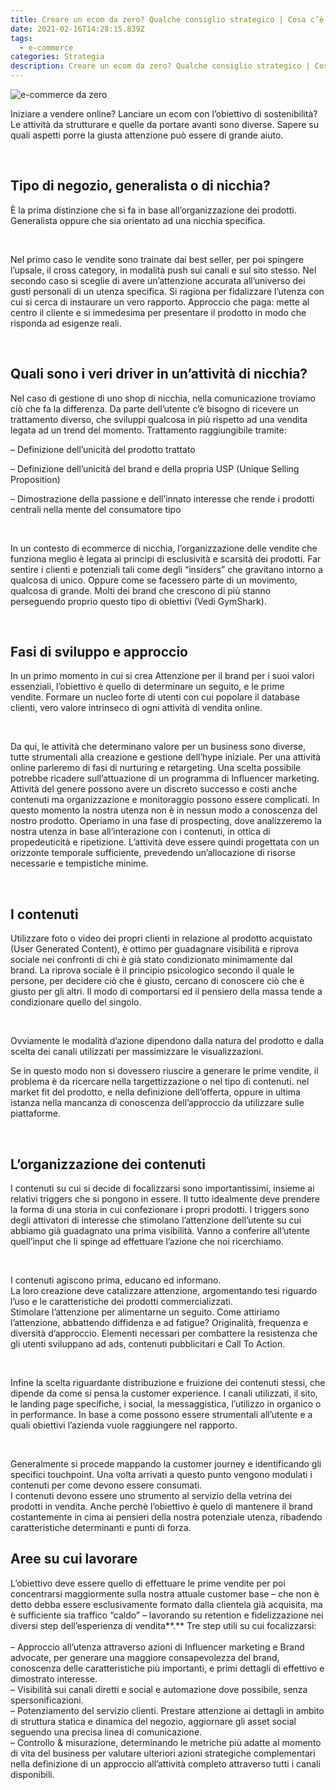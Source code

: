 ```yaml
---
title: Creare un ecom da zero? Qualche consiglio strategico | Cosa c’è da sapere
date: 2021-02-16T14:28:15.839Z
tags:
  - e-commerce
categories: Strategia
description: Creare un ecom da zero? Qualche consiglio strategico | Cosa c’è da sapere
---
```

![e-commerce da zero](/images/uploads/ecommerce-da-zero.png "e-commerce da zero")



Iniziare a vendere online? Lanciare un ecom con l’obiettivo di sostenibilità? Le attività da strutturare e quelle da portare avanti sono diverse. Sapere su quali aspetti porre la giusta attenzione può essere di grande aiuto.

 

## Tipo di negozio, generalista o di nicchia?

È la prima distinzione che si fa in base all’organizzazione dei prodotti. Generalista oppure che sia orientato ad una nicchia specifica.

 

Nel primo caso le vendite sono trainate dai best seller, per poi spingere l’upsale, il cross category, in modalità push sui canali e sul sito stesso. Nel secondo caso si sceglie di avere un’attenzione accurata all’universo dei gusti personali di un utenza specifica. Si ragiona per fidalizzare l’utenza con cui si cerca di instaurare un vero rapporto. Approccio che paga: mette al centro il cliente e si immedesima per presentare il prodotto in modo che risponda ad esigenze reali.

 

## Quali sono i veri driver in un’attività di nicchia?

Nel caso di gestione di uno shop di nicchia, nella comunicazione troviamo ciò che fa la differenza. Da parte dell’utente c’è bisogno di ricevere un trattamento diverso, che sviluppi qualcosa in più rispetto ad una vendita legata ad un trend del momento. Trattamento raggiungibile tramite:

– Definizione dell’unicità del prodotto trattato

– Definizione dell’unicità del brand e della propria USP (Unique Selling Proposition)

– Dimostrazione della passione e dell’innato interesse che rende i prodotti centrali nella mente del consumatore tipo

 

In un contesto di ecommerce di nicchia, l’organizzazione delle vendite che funziona meglio è legata ai principi di esclusività e scarsità dei prodotti. Far sentire i clienti e potenziali tali come degli “insiders” che gravitano intorno a qualcosa di unico. Oppure come se facessero parte di un movimento, qualcosa di grande. Molti dei brand che crescono di più stanno perseguendo proprio questo tipo di obiettivi (Vedi GymShark).

 

## Fasi di sviluppo e approccio

In un primo momento in cui si crea Attenzione per il brand per i suoi valori essenziali, l’obiettivo è quello di determinare un seguito, e le prime vendite. Formare un nucleo forte di utenti con cui popolare il database clienti, vero valore intrinseco di ogni attività di vendita online.

 

Da qui, le attività che determinano valore per un business sono diverse, tutte strumentali alla creazione e gestione dell’hype iniziale. Per una attività online parleremo di fasi di nurturing e retargeting. Una scelta possibile potrebbe ricadere sull’attuazione di un programma di Influencer marketing.\
Attività del genere possono avere un discreto successo e costi anche contenuti ma organizzazione e monitoraggio possono essere complicati. In questo momento la nostra utenza non è in nessun modo a conoscenza del nostro prodotto. Operiamo in una fase di prospecting, dove analizzeremo la nostra utenza in base all’interazione con i contenuti, in ottica di propedeuticità e ripetizione. L’attività deve essere quindi progettata con un orizzonte temporale sufficiente, prevedendo un’allocazione di risorse necessarie e tempistiche minime.

 

## I contenuti

Utilizzare foto o video dei propri clienti in relazione al prodotto acquistato (User Generated Content), è ottimo per guadagnare visibilità e riprova sociale nei confronti di chi è già stato condizionato minimamente dal brand. La riprova sociale è il principio psicologico secondo il quale le persone, per decidere ciò che è giusto, cercano di conoscere ciò che è giusto per gli altri. Il modo di comportarsi ed il pensiero della massa tende a condizionare quello del singolo.

 

Ovviamente le modalità d’azione dipendono dalla natura del prodotto e dalla scelta dei canali utilizzati per massimizzare le visualizzazioni.

Se in questo modo non si dovessero riuscire a generare le prime vendite, il problema è da ricercare nella targettizzazione o nel tipo di contenuti. nel market fit del prodotto, e nella definizione dell’offerta, oppure in ultima istanza nella mancanza di conoscenza dell’approccio da utilizzare sulle piattaforme.

 

## L’organizzazione dei contenuti

I contenuti su cui si decide di focalizzarsi sono importantissimi, insieme ai relativi triggers che si pongono in essere. Il tutto idealmente deve prendere la forma di una storia in cui confezionare i propri prodotti. I triggers sono degli attivatori di interesse che stimolano l’attenzione dell’utente su cui abbiamo già guadagnato una prima visibilità. Vanno a conferire all’utente quell’input che li spinge ad effettuare l’azione che noi ricerchiamo.

 

I contenuti agiscono prima, educano ed informano.\
La loro creazione deve catalizzare attenzione, argomentando tesi riguardo l’uso e le caratteristiche dei prodotti commercializzati.\
Stimolare l’attenzione per alimentarne un seguito. Come attiriamo l’attenzione, abbattendo diffidenza e ad fatigue? Originalità, frequenza e diversità d’approccio. Elementi necessari per combattere la resistenza che gli utenti sviluppano ad ads, contenuti pubblicitari e Call To Action.

 

Infine la scelta riguardante distribuzione e fruizione dei contenuti stessi, che dipende da come si pensa la customer experience. I canali utilizzati, il sito, le landing page specifiche, i social, la messaggistica, l’utilizzo in organico o in performance. In base a come possono essere strumentali all’utente e a quali obiettivi l’azienda vuole raggiungere nel rapporto.

 

Generalmente si procede mappando la customer journey e identificando gli specifici touchpoint. Una volta arrivati a questo punto vengono modulati i contenuti per come devono essere consumati.\
I contenuti devono essere uno strumento al servizio della vetrina dei prodotti in vendita. Anche perchè l’obiettivo è quelo di mantenere il brand costantemente in cima ai pensieri della nostra potenziale utenza, ribadendo caratteristiche determinanti e punti di forza.

## Aree su cui lavorare

L’obiettivo deve essere quello di effettuare le prime vendite per poi concentrarsi maggiormente sulla nostra attuale customer base – che non è detto debba essere esclusivamente formato dalla clientela già acquisita, ma è sufficiente sia traffico “caldo” – lavorando su retention e fidelizzazione nei diversi step dell’esperienza di vendita**.** Tre step utili su cui focalizzarsi:\
\
– Approccio all’utenza attraverso azioni di Influencer marketing e Brand advocate, per generare una maggiore consapevolezza del brand, conoscenza delle caratteristiche più importanti, e primi dettagli di effettivo e dimostrato interesse.\
– Visibilità sui canali diretti e social e automazione dove possibile, senza spersonificazioni.\
– Potenziamento del servizio clienti. Prestare attenzione ai dettagli in ambito di struttura statica e dinamica del negozio, aggiornare gli asset social seguendo una precisa linea di comunicazione.\
– Controllo & misurazione, determinando le metriche più adatte al momento di vita del business per valutare ulteriori azioni strategiche complementari nella definizione di un approccio all’attività completo attraverso tutti i canali disponibili.